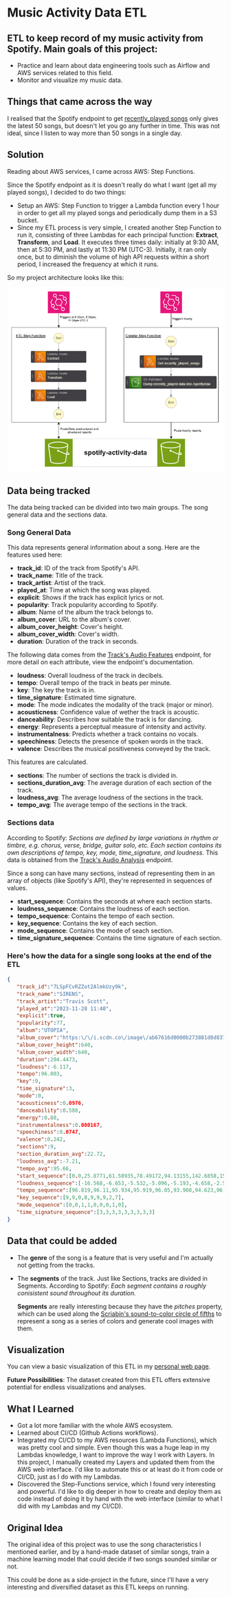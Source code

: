 # Music Activity Data ETL

## ETL to keep record of my music activity from Spotify. Main goals of this project:
- Practice and learn about data engineering tools such as Airflow and AWS services related to this field.
- Monitor and visualize my music data.

## Things that came across the way
I realised that the Spotify endpoint to get [recently_played songs](https://developer.spotify.com/documentation/web-api/reference/get-recently-played) only gives the latest 50 songs, but doesn't let you go any further in time. This was not ideal, since I listen to way more than 50 songs in a single day.

## Solution
Reading about AWS services, I came across AWS: Step Functions.

Since the Spotify endpoint as it is doesn't really do what I want (get all my played songs), I decided to do two things:
- Setup an AWS: Step Function to trigger a Lambda function every 1 hour in order to get all my played songs and periodically dump them in a S3 bucket.
- Since my ETL process is very simple, I created another Step Function to run it, consisting of three Lambdas for each principal function: **Extract**, **Transform**, and **Load**. It executes three times daily: initially at 9:30 AM, then at 5:30 PM, and lastly at 11:30 PM (UTC-3). Initially, it ran only once, but to diminish the volume of high API requests within a short period, I increased the frequency at which it runs.

So my project architecture looks like this:

![Architecture](static/images/architecture.png "Architecture")

## Data being tracked
The data being tracked can be divided into two main groups. The song general data and the sections data.
### Song General Data
This data represents general information about a song. Here are the features used here:
- **track_id**: ID of the track from Spotify's API.
- **track_name**: Title of the track.
- **track_artist**: Artist of the track.
-  **played_at**: Time at which the song was played.
-  **explicit**: Shows if the track has explicit lyrics or not.
-  **popularity**: Track popularity according to Spotify.
-  **album**: Name of the album the track belongs to.
-  **album_cover**: URL to the album's cover.
-  **album_cover_height**: Cover's height.
-  **album_cover_width**: Cover's width.
-  **duration**: Duration of the track in seconds.

The following data comes from the [Track's Audio Features](https://developer.spotify.com/documentation/web-api/reference/get-several-audio-features) endpoint, for more detail on each attribute, view the endpoint's documentation.

-  **loudness**: Overall loudness of the track in decibels.
-  **tempo**: Overall tempo of the track in beats per minute.
-  **key**: The key the track is in.
-  **time_signature**: Estimated time signature.
-  **mode**: The mode indicates the modality of the track (major or minor).
-  **acousticness**: Confidence value of wether the track is acoustic.
-  **danceability**: Describes how suitable the track is for dancing.
-  **energy**: Represents a perceptual measure of intensity and activity.
-  **instrumentalness**: Predicts whether a track contains no vocals.
-  **speechiness**: Detects the presence of spoken words in the track.
-  **valence**: Describes the musical positiveness conveyed by the track.

This features are calculated.
- **sections**: The number of sections the track is divided in.
- **sections_duration_avg**: The average duration of each section of the track.
- **loudness_avg**: The average loudness of the sections in the track.
- **tempo_avg**: The average tempo of the sections in the track.

### Sections data
According to Spotify: *Sections are defined by large variations in rhythm or timbre, e.g. chorus, verse, bridge, guitar solo, etc. Each section contains its own descriptions of tempo, key, mode, time_signature, and loudness.* This data is obtained from the [Track's Audio Analysis](https://developer.spotify.com/documentation/web-api/reference/get-audio-analysis) endpoint.

Since a song can have many sections, instead of representing them in an array of objects (like Spotify's API), they're represented in sequences of values.

- **start_sequence**: Contains the seconds at where each section starts.
- **loudness_sequence**: Contains the loudness of each section.
- **tempo_sequence**: Contains the tempo of each section.
- **key_sequence**: Contains the key of each section.
- **mode_sequence**: Contains the mode of seach section.
- **time_signature_sequence**: Contains the time signature of each section.

### Here's how the data for a single song looks at the end of the ETL

```json
{
   "track_id":"7LSpFCvRZZot2AlmkUzy9k",
   "track_name":"SIRENS",
   "track_artist":"Travis Scott",
   "played_at":"2023-11-28 11:40",
   "explicit":true,
   "popularity":77,
   "album":"UTOPIA",
   "album_cover":"https:\/\/i.scdn.co\/image\/ab67616d0000b273881d8d8378cd01099babcd44",
   "album_cover_height":640,
   "album_cover_width":640,
   "duration":204.4473,
   "loudness":-6.117,
   "tempo":96.003,
   "key":9,
   "time_signature":3,
   "mode":0,
   "acousticness":0.0976,
   "danceability":0.588,
   "energy":0.88,
   "instrumentalness":0.000167,
   "speechiness":0.0747,
   "valence":0.242,
   "sections":9,
   "section_duration_avg":22.72,
   "loudness_avg":-7.21,
   "tempo_avg":95.66,
   "start_sequence":[0.0,25.8771,61.58935,78.49172,94.13155,142.6858,153.51543,169.3769,185.09818],
   "loudness_sequence":[-16.568,-6.653,-5.532,-5.096,-5.193,-4.658,-2.569,-7.718,-10.89],
   "tempo_sequence":[96.819,96.11,95.934,95.919,96.05,93.908,94.623,96.033,95.551],
   "key_sequence":[9,9,0,8,9,9,9,2,7],
   "mode_sequence":[0,0,1,1,0,0,0,1,0],
   "time_signature_sequence":[3,3,3,3,3,3,3,3,3]
}
```
## Data that could be added
- The **genre** of the song is a feature that is very useful and I'm actually not getting from the tracks.
- The **segments** of the track. Just like Sections, tracks are divided in Segments. According to Spotify: *Each segment contains a roughly conisistent sound throughout its duration.*
  
  **Segments** are really interesting because they have the *pitches* property, which can be used along the [Scriabin's sound-to-color circle of fifths](https://en.wikipedia.org/wiki/Chromesthesia#:~:text=Scriabin's%20sound%2Dto%2Dcolor%20circle%20of%20fifths&text=He%20created%20a%20system%20that,sensation%20of%20touch%20and%20taste%22.) to represent a song as a series of colors and generate cool images with them.

## Visualization
You can view a basic visualization of this ETL in my [personal web page](https://www.ignaciofrizzera.com/projects/spotify-etl).

**Future Possibilities**: The dataset created from this ETL offers extensive potential for endless visualizations and analyses.

## What I Learned
- Got a lot more familiar with the whole AWS ecosystem.
- Learned about CI/CD (Github Actions workflows).
- Integrated my CI/CD to my AWS resources (Lambda Functions), which was pretty cool and simple. Even though this was a huge leap in my Lambdas knowledge, I want to improve the way I work with Layers. In this project, I manually created my Layers and updated them from the AWS web interface. I'd like to automate this or at least do it from code or CI/CD, just as I do with my Lambdas.
- Discovered the Step-Functions service, which I found very interesting and powerful. I'd like to dig deeper in how to create and deploy them as code instead of doing it by hand with the web interface (similar to what I did with my Lambdas and my CI/CD).

## Original Idea
The original idea of this project was to use the song characteristics I mentioned earlier, and by a hand-made dataset of similar songs, train a machine learning model that could decide if two songs sounded similar or not.

This could be done as a side-project in the future, since I'll have a very interesting and diversified dataset as this ETL keeps on running.